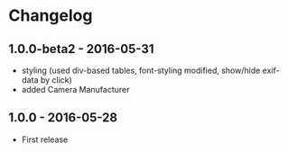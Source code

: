 # Changelog

## 1.0.0-beta2 - 2016-05-31

- styling (used div-based tables, font-styling modified, show/hide exif-data by click)
- added Camera Manufacturer

## 1.0.0 - 2016-05-28

- First release
